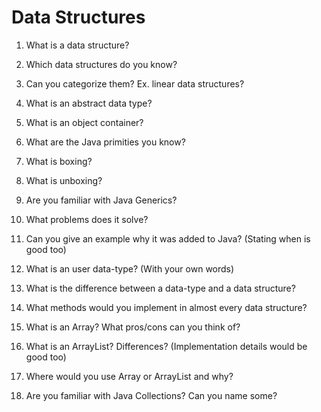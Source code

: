 # Data Structures


1. What is a data structure?

1. Which data structures do you know?

1. Can you categorize them? Ex. linear data structures?

1. What is an abstract data type?

1. What is an object container?

1. What are the Java primities you know?

1. What is boxing?

1. What is unboxing?

1. Are you familiar with Java Generics?

1. What problems does it solve?

1. Can you give an example why it was added to Java? (Stating when is good too)

1. What is an user data-type? (With your own words)

1. What is the difference between a data-type and a data structure?

1. What methods would you implement in almost every data structure?

1. What is an Array? What pros/cons can you think of?

1. What is an ArrayList? Differences? (Implementation details would be good too)

1. Where would you use Array or ArrayList and why?

1. Are you familiar with Java Collections? Can you name some?
